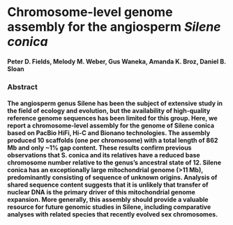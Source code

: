 # Chromosome-level genome assembly for the angiosperm *Silene conica*
#### Peter D. Fields, Melody M. Weber, Gus Waneka, Amanda K. Broz, Daniel B. Sloan

### Abstract 
#### The angiosperm genus Silene has been the subject of extensive study in the field of ecology and evolution, but the availability of high-quality reference genome sequences has been limited for this group. Here, we report a chromosome-level assembly for the genome of Silene conica based on PacBio HiFi, Hi-C and Bionano technologies. The assembly produced 10 scaffolds (one per chromosome) with a total length of 862 Mb and only ~1% gap content. These results confirm previous observations that S. conica and its relatives have a reduced base chromosome number relative to the genus’s ancestral state of 12. Silene conica has an exceptionally large mitochondrial genome (>11 Mb), predominantly consisting of sequence of unknown origins. Analysis of shared sequence content suggests that it is unlikely that transfer of nuclear DNA is the primary driver of this mitochondrial genome expansion. More generally, this assembly should provide a valuable resource for future genomic studies in Silene, including comparative analyses with related species that recently evolved sex chromosomes.
